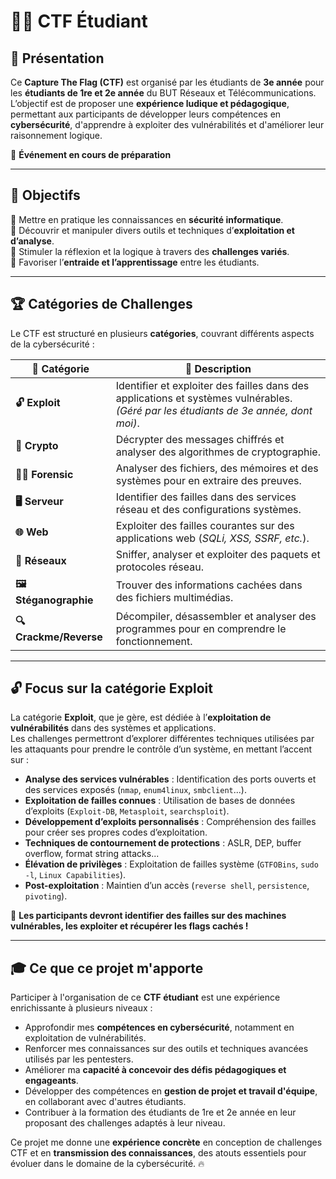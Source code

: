 # 🏴‍☠️ CTF Étudiant  

## 📌 Présentation  
Ce **Capture The Flag (CTF)** est organisé par les étudiants de **3e année** pour les **étudiants de 1re et 2e année** du BUT Réseaux et Télécommunications.  
L’objectif est de proposer une **expérience ludique et pédagogique**, permettant aux participants de développer leurs compétences en **cybersécurité**, d'apprendre à exploiter des vulnérabilités et d'améliorer leur raisonnement logique.  

📅 **Événement en cours de préparation**  

---

## 🎯 Objectifs  
🔹 Mettre en pratique les connaissances en **sécurité informatique**.  
🔹 Découvrir et manipuler divers outils et techniques d’**exploitation et d’analyse**.  
🔹 Stimuler la réflexion et la logique à travers des **challenges variés**.  
🔹 Favoriser l’**entraide et l’apprentissage** entre les étudiants.  

---

## 🏆 Catégories de Challenges  
Le CTF est structuré en plusieurs **catégories**, couvrant différents aspects de la cybersécurité :  

| 🔢 **Catégorie**        | 🎯 **Description** |
|----------------------|-------------------|
| **🔓 Exploit**       | Identifier et exploiter des failles dans des applications et systèmes vulnérables. *(Géré par les étudiants de 3e année, dont moi)*. |
| **🔐 Crypto**        | Décrypter des messages chiffrés et analyser des algorithmes de cryptographie. |
| **🕵️‍♂️ Forensic**    | Analyser des fichiers, des mémoires et des systèmes pour en extraire des preuves. |
| **🖥️ Serveur**       | Identifier des failles dans des services réseau et des configurations systèmes. |
| **🌐 Web**           | Exploiter des failles courantes sur des applications web (*SQLi, XSS, SSRF, etc.*). |
| **📡 Réseaux**       | Sniffer, analyser et exploiter des paquets et protocoles réseau. |
| **🖼️ Stéganographie** | Trouver des informations cachées dans des fichiers multimédias. |
| **🔍 Crackme/Reverse** | Décompiler, désassembler et analyser des programmes pour en comprendre le fonctionnement. |

---

## 🔓 Focus sur la catégorie **Exploit**  
La catégorie **Exploit**, que je gère, est dédiée à l’**exploitation de vulnérabilités** dans des systèmes et applications.  
Les challenges permettront d’explorer différentes techniques utilisées par les attaquants pour prendre le contrôle d’un système, en mettant l’accent sur :  

- **Analyse des services vulnérables** : Identification des ports ouverts et des services exposés (`nmap`, `enum4linux`, `smbclient`...).  
- **Exploitation de failles connues** : Utilisation de bases de données d’exploits (`Exploit-DB`, `Metasploit`, `searchsploit`).  
- **Développement d’exploits personnalisés** : Compréhension des failles pour créer ses propres codes d’exploitation.  
- **Techniques de contournement de protections** : ASLR, DEP, buffer overflow, format string attacks...  
- **Élévation de privilèges** : Exploitation de failles système (`GTFOBins`, `sudo -l`, `Linux Capabilities`).  
- **Post-exploitation** : Maintien d’un accès (`reverse shell`, `persistence`, `pivoting`).  

🎯 **Les participants devront identifier des failles sur des machines vulnérables, les exploiter et récupérer les flags cachés !**  

---

## 🎓 Ce que ce projet m'apporte  
Participer à l'organisation de ce **CTF étudiant** est une expérience enrichissante à plusieurs niveaux :    

- Approfondir mes **compétences en cybersécurité**, notamment en exploitation de vulnérabilités.  
- Renforcer mes connaissances sur des outils et techniques avancées utilisés par les pentesters.  
- Améliorer ma **capacité à concevoir des défis pédagogiques et engageants**.  
- Développer des compétences en **gestion de projet et travail d'équipe**, en collaborant avec d'autres étudiants.  
- Contribuer à la formation des étudiants de 1re et 2e année en leur proposant des challenges adaptés à leur niveau.  

Ce projet me donne une **expérience concrète** en conception de challenges CTF et en **transmission des connaissances**, des atouts essentiels pour évoluer dans le domaine de la cybersécurité. 🔥  

